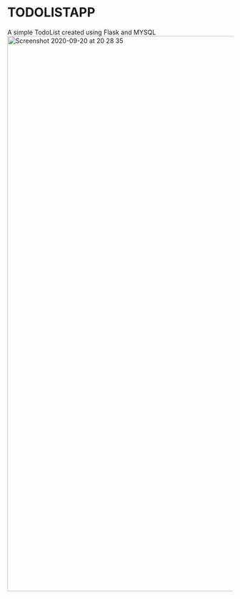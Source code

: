 # TODOLISTAPP
A simple TodoList created using Flask and MYSQL
<img width="1243" alt="Screenshot 2020-09-20 at 20 28 35" src="https://user-images.githubusercontent.com/20683951/93720296-0666af80-fb80-11ea-81a1-cfc776e822b3.png">


